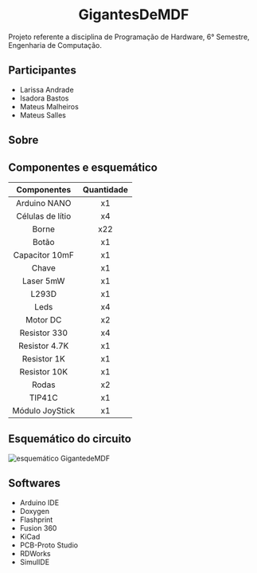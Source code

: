 <h1 align= "center">GigantesDeMDF</h1>

Projeto referente a disciplina de Programação de Hardware, 6° Semestre, Engenharia de Computação.

## Participantes

- Larissa Andrade
- Isadora Bastos
- Mateus Malheiros
- Mateus Salles

## Sobre


## Componentes e esquemático

|   Componentes   | Quantidade |
|:---------------:|:----------:|
| Arduino NANO    |     x1     |
| Células de lítio|     x4     |
| Borne           |     x22    |
| Botão           |     x1     |
| Capacitor 10mF  |     x1     |
| Chave           |     x1     |
| Laser 5mW       |     x1     |
| L293D           |     x1     |
| Leds            |     x4     |
| Motor DC        |     x2     |
| Resistor 330    |     x4     |
| Resistor 4.7K   |     x1     |
| Resistor 1K     |     x1     |
| Resistor 10K    |     x1     |
| Rodas           |     x2     |
| TIP41C          |     x1     |
| Módulo JoyStick |     x1     |

## Esquemático do circuito

![esquemático GigantedeMDF](https://github.com/Mateus-M-Soeiro/GigantesDeMDF/assets/102930854/2c235fe8-c88a-49da-8002-85a87a04828d)


## Softwares

- Arduino IDE
- Doxygen
- Flashprint
- Fusion 360
- KiCad
- PCB-Proto Studio 
- RDWorks
- SimulIDE
